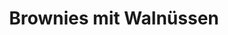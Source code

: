 ---
layout: recipe
title:  "Brownies mit Walnüssen"
image: brownies.png
imagecredit: https://www.gutekueche.at/walnuss-brownies-rezept-32388
tags: Backen, Blechkuchen

ingredients:
- 100g Schokolade
- 100g Mehl
- 1 TL Backpulver
- 50g Walnüsse
- 100g Butter
- 4 Eier
- 125g Zucker

directions:
- Schokolade grob hacken und in eine Schlüssel geben
- 50g Butter zur Schokolade geben und im heißen Wasserbald schmelzen und abkühlen lassen
- Walnüsse klein hacken bis die gewünsche Größe erreicht ist
- 2 Eier trennen und das Eiweiß steif schlagen
- Zucker mit 50g Butter in einer Schüssel verrühren
- Eigeble mit den restlichen beiden Eiern langsam unter die Buttermasse rühren
- Geschmolzene Schokoladenbutter und die gehackten Walnüsse dazugeben und unterrühren
- Mehl mit Backpulver vermsichen
- Mehlmischung dazugeben
- Eischnee unter den Schokoteig rühren
- Backblech mit Backpapier auslegen
- Backofen auf 180 Grad vorheizen
- Auf das Backblech geben und glatt streichen
- Auf mittlerer Schiene für 35 Minuten bei 180 Grad backen
- ca. 10-15 Minuten abkühlen lassen
- In Quadrate schneiden und servieren
---